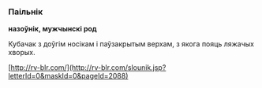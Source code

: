 ### Паільнік
**назоўнік, мужчынскі род**

Кубачак з доўгім носікам і паўзакрытым верхам, з якога пояць ляжачых хворых.

<a rel="author">[http://rv-blr.com/](http://rv-blr.com/slounik.jsp?letterId=0&maskId=0&pageId=2088)</a>
